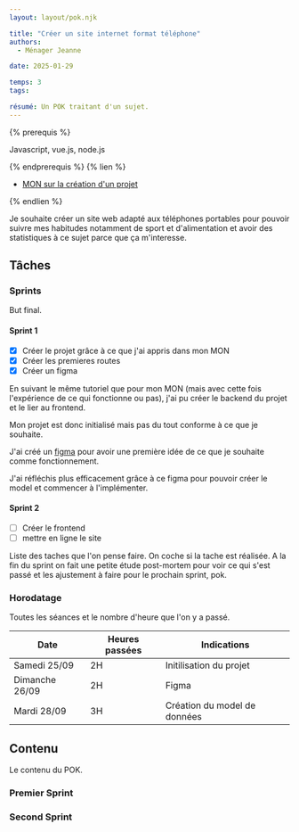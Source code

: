```yaml
---
layout: layout/pok.njk

title: "Créer un site internet format téléphone"
authors:
  - Ménager Jeanne

date: 2025-01-29

temps: 3
tags:

résumé: Un POK traitant d'un sujet.
---
```


{% prerequis %}

Javascript, vue.js, node.js

{% endprerequis %}
{% lien %}

- [MON sur la création d'un projet](/promos/2024-2025/Menager-Jeanne/mon.temps-3.1/index.md)

{% endlien %}

Je souhaite créer un site web adapté aux téléphones portables pour pouvoir suivre mes habitudes notamment de sport et d'alimentation et avoir des statistiques à ce sujet parce que ça m'interesse.

## Tâches

### Sprints

But final.

#### Sprint 1

- [X] Créer le projet grâce à ce que j'ai appris dans mon MON
- [X] Créer les premieres routes
- [x] Créer un figma

En suivant le même tutoriel que pour mon MON (mais avec cette fois l'expérience de ce qui fonctionne ou pas), j'ai pu créer le backend du projet et le lier au frontend. 

Mon projet est donc initialisé mais pas du tout conforme à ce que je souhaite. 

J'ai créé un [figma](https://www.figma.com/design/92Y5pzepo2KpIlzudtkAqI/POK3?node-id=0-1&p=f&t=oMjlGDYY29ltTzAK-0) pour avoir une première idée de ce que je souhaite comme fonctionnement.

J'ai réfléchis plus efficacement grâce à ce figma pour pouvoir créer le model et commencer à l'implémenter.

#### Sprint 2

- [ ] Créer le frontend
- [ ] mettre en ligne le site

Liste des taches que l'on pense faire. On coche si la tache est réalisée. A la fin du sprint on fait une petite étude post-mortem pour voir ce qui s'est passé et les ajustement à faire pour le prochain sprint, pok.

### Horodatage

Toutes les séances et le nombre d'heure que l'on y a passé.

| Date | Heures passées | Indications |
| -------- | -------- |-------- |
| Samedi 25/09  | 2H  | Initilisation du projet |
| Dimanche 26/09  | 2H  | Figma |
| Mardi 28/09  | 3H  | Création du model de données |
## Contenu

Le contenu du POK.

### Premier Sprint

### Second Sprint

